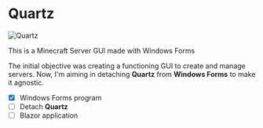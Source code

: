 # Quartz

![Quartz](Quartz/assets/Quartz.webp)

This is a Minecraft Server GUI made with Windows Forms

The initial objective was creating a functioning GUI to create and manage servers.
Now, I'm aiming in detaching **Quartz** from **Windows Forms** to make it agnostic.

- [x] Windows Forms program
- [ ] Detach **Quartz**
- [ ] Blazor application